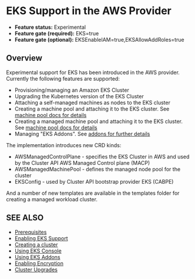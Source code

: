 # EKS Support in the AWS Provider

- **Feature status:** Experimental
- **Feature gate (required):** EKS=true
- **Feature gate (optional):** EKSEnableIAM=true,EKSAllowAddRoles=true

## Overview

Experimental support for EKS has been introduced in the AWS provider. Currently the following features are supported:

- Provisioning/managing an Amazon EKS Cluster
- Upgrading the Kubernetes version of the EKS Cluster
- Attaching a self-managed machines as nodes to the EKS cluster
- Creating a machine pool and attaching it to the EKS cluster. See [machine pool docs for details](../machinepools.md)
- Creating a managed machine pool and attaching it to the EKS cluster. See [machine pool docs for details](../machinepools.md)
- Managing "EKS Addons". See [addons for further details](./addons.md)

The implementation introduces new CRD kinds:

- AWSManagedControlPlane - specifies the EKS Cluster in AWS and used by the Cluster API AWS Managed Control plane (MACP)
- AWSManagedMachinePool - defines the managed node pool for the cluster
- EKSConfig - used by Cluster API bootstrap provider EKS (CABPE)

And a number of new templates are available in the templates folder for creating a managed workload cluster.


## SEE ALSO

* [Prerequisites](prerequisites.md)
* [Enabling EKS Support](enabling.md)
* [Creating a cluster](creating-a-cluster.md)
* [Using EKS Console](eks-console.md)
* [Using EKS Addons](addons.md)
* [Enabling Encryption](encryption.md)
* [Cluster Upgrades](cluster-upgrades.md)
